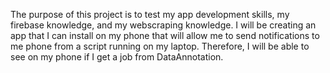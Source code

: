 The purpose of this project is to test my app development skills, my firebase knowledge, and my webscraping knowledge. 
I will be creating an app that I can install on my phone that will allow me to send notifications to me phone from a script running on my laptop. Therefore, I will be able to see on my phone if I get a job from DataAnnotation. 
